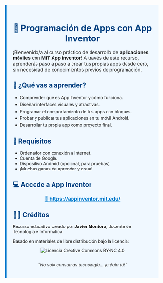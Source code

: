 <div style="background-color: #f0f8ff; border-left: 5px solid #007acc; padding: 20px; margin-bottom: 30px;">
  <h1 style="color: #004080; text-align: center;">📱 Programación de Apps con App Inventor</h1>

  <p style="font-size: 1.1em;">¡Bienvenido/a al curso práctico de desarrollo de <strong>aplicaciones móviles</strong> con <strong>MIT App Inventor</strong>! A través de este recurso, aprenderás paso a paso a crear tus propias apps desde cero, sin necesidad de conocimientos previos de programación.</p>

  <h2 style="color: #004080;">🚀 ¿Qué vas a aprender?</h2>
  <ul style="line-height: 1.6;">
    <li>Comprender qué es App Inventor y cómo funciona.</li>
    <li>Diseñar interfaces visuales y atractivas.</li>
    <li>Programar el comportamiento de tus apps con bloques.</li>
    <li>Probar y publicar tus aplicaciones en tu móvil Android.</li>
    <li>Desarrollar tu propia app como proyecto final.</li>
  </ul>

  <h2 style="color: #004080;">🔧 Requisitos</h2>
  <ul>
    <li>Ordenador con conexión a Internet.</li>
    <li>Cuenta de Google.</li>
    <li>Dispositivo Android (opcional, para pruebas).</li>
    <li>¡Muchas ganas de aprender y crear!</li>
  </ul>

  <h2 style="color: #004080;">💻 Accede a App Inventor</h2>
  <p style="text-align: center;">
    <a href="https://appinventor.mit.edu/" target="_blank" style="font-size: 1.2em; font-weight: bold; color: #007acc;">🔗 https://appinventor.mit.edu/</a>
  </p>

  <h2 style="color: #004080;">🧑‍🏫 Créditos</h2>
  <p>Recurso educativo creado por <strong>Javier Montoro</strong>, docente de Tecnología e Informática.</p>
  <p>Basado en materiales de libre distribución bajo la licencia:</p>
  <p style="text-align: center;">
    <img src="https://licensebuttons.net/l/by-nc/4.0/88x31.png" alt="Licencia Creative Commons BY-NC 4.0">
  </p>

  <p style="text-align: center; margin-top: 30px; font-style: italic; color: #333;">"No solo consumas tecnología... ¡créala tú!"</p>
</div>
